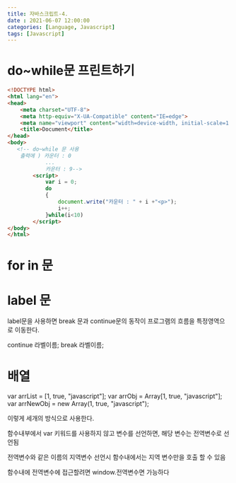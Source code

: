```yaml
---
title: 자바스크립트-4. 
date : 2021-06-07 12:00:00
categories: [Language, Javascript]
tags: [Javascript]
---
```


# do~while문 프린트하기

```html
<!DOCTYPE html>
<html lang="en">
<head>
    <meta charset="UTF-8">
    <meta http-equiv="X-UA-Compatible" content="IE=edge">
    <meta name="viewport" content="width=device-width, initial-scale=1.0">
    <title>Document</title>
</head>
<body>
   <!-- do~while 문 사용
    출력에 ) 카운터 : 0
            ...
            카운터 : 9-->
        <script>
            var i = 0;
            do
            {
                document.write("카운터 : " + i +"<p>"); 
                i++;
            }while(i<10)
        </script>
</body>
</html>
```

# for in 문



# label 문

label문을 사용하면 break 문과 continue문의 동작이 프로그램의 흐름을 특정영역으로 이동한다.

continue 라벨이름;
break 라벨이름;

# 배열

var arrList = [1, true, "javascript"];
var arrObj = Array[1, true, "javascript"];
var arrNewObj = new Array(1, true, "javascript");

이렇게 세개의 방식으로 사용한다.

함수내부에서 var 키워드를 사용하지 않고 변수를 선언하면, 해당 변수는 전역변수로 선언됨

전역변수와 같은 이름의 지역변수 선언시 함수내에서는 지역 변수만을 호출 할 수 있음

함수내에 전역변수에 접근할려면 window.전역변수면 가능하다







